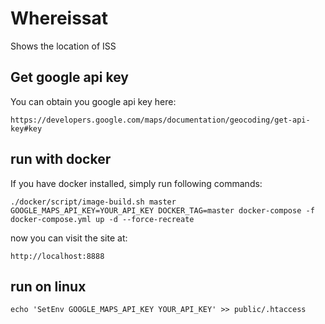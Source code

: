# Whereissat
Shows the location of ISS

## Get google api key
You can obtain you google api key here:

    https://developers.google.com/maps/documentation/geocoding/get-api-key#key

## run with docker
If you have docker installed, simply run following commands:

    ./docker/script/image-build.sh master
    GOOGLE_MAPS_API_KEY=YOUR_API_KEY DOCKER_TAG=master docker-compose -f docker-compose.yml up -d --force-recreate

now you can visit the site at:

    http://localhost:8888
    
## run on linux

    echo 'SetEnv GOOGLE_MAPS_API_KEY YOUR_API_KEY' >> public/.htaccess
